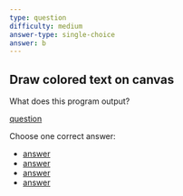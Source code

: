 ```yaml
---
type: question
difficulty: medium
answer-type: single-choice
answer: b
---
```


## Draw colored text on canvas

What does this program output?

[question](colored/b.evy "evy:source")

Choose one correct answer:

- [answer](colored/a.evy "evy:svg")
- [answer](colored/b.evy "evy:svg")
- [answer](colored/c.evy "evy:svg")
- [answer](colored/d.evy "evy:svg")
